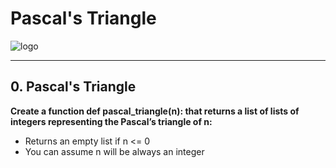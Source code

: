 # Pascal's Triangle  

![logo](https://www.google.com/imgres?imgurl=https%3A%2F%2Fapply.holbertonschool.com%2Fholberton-logo.png&tbnid=0oRXeLHKzq_7mM&vet=12ahUKEwivtfXW5vj9AhXOYjABHehGB5oQMygEegUIARC6AQ..i&imgrefurl=https%3A%2F%2Fapply.holbertonschool.com%2Fauth%2Fsign_up%3Fcountry%3Dco%26locale%3Des&docid=FkY_jg5wJ2cB3M&w=409&h=128&q=holberton%20logo%20colombia&hl=en&ved=2ahUKEwivtfXW5vj9AhXOYjABHehGB5oQMygEegUIARC6AQ)  
_______________________________________________________   
## 0. Pascal's Triangle  
  
**Create a function def pascal_triangle(n): that returns a list of lists of integers representing the Pascal’s triangle of n:**  
  
- Returns an empty list if n <= 0  
- You can assume n will be always an integer  
